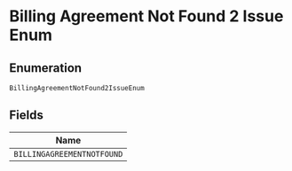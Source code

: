 
# Billing Agreement Not Found 2 Issue Enum

## Enumeration

`BillingAgreementNotFound2IssueEnum`

## Fields

| Name |
|  --- |
| `BILLINGAGREEMENTNOTFOUND` |

